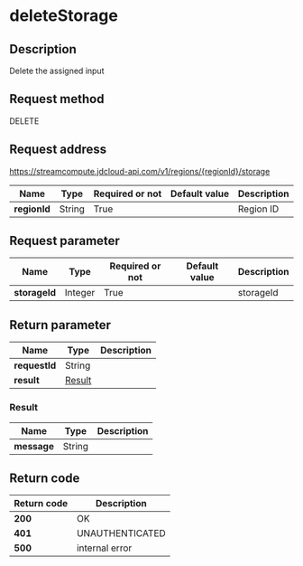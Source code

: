 # deleteStorage


## Description
Delete the assigned input

## Request method
DELETE

## Request address
https://streamcompute.jdcloud-api.com/v1/regions/{regionId}/storage

|Name|Type|Required or not|Default value|Description|
|---|---|---|---|---|
|**regionId**|String|True||Region ID|

## Request parameter
|Name|Type|Required or not|Default value|Description|
|---|---|---|---|---|
|**storageId**|Integer|True||storageId|


## Return parameter
|Name|Type|Description|
|---|---|---|
|**requestId**|String||
|**result**|[Result](##Result)||


### <a name="Result">Result</a>
|Name|Type|Description|
|---|---|---|
|**message**|String||

## Return code
|Return code|Description|
|---|---|
|**200**|OK|
|**401**|UNAUTHENTICATED|
|**500**|internal error|
